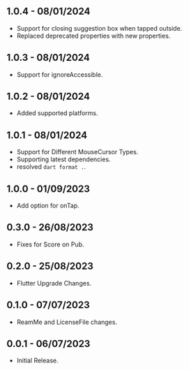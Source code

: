## 1.0.4 - 08/01/2024

- Support for closing suggestion box when tapped outside.
- Replaced deprecated properties with new properties.

## 1.0.3 - 08/01/2024

- Support for ignoreAccessible.

## 1.0.2 - 08/01/2024

- Added supported platforms.

## 1.0.1 - 08/01/2024

- Support for Different MouseCursor Types.
- Supporting latest dependencies.
- resolved `dart format .`.

## 1.0.0 - 01/09/2023

- Add option for onTap.

## 0.3.0 - 26/08/2023

- Fixes for Score on Pub.

## 0.2.0 - 25/08/2023

- Flutter Upgrade Changes.

## 0.1.0 - 07/07/2023

- ReamMe and LicenseFile changes.
## 0.0.1 - 06/07/2023

- Initial Release.
